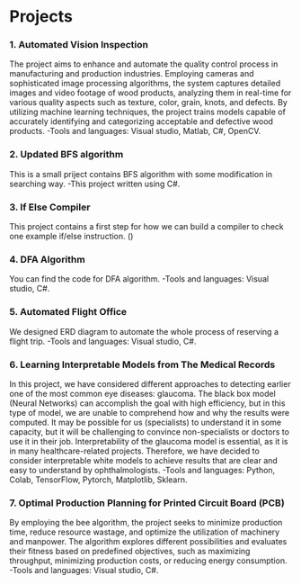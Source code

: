 # Projects
### 1. Automated Vision Inspection
The project aims to enhance and automate the quality control process in manufacturing and production industries.
Employing cameras and sophisticated image processing algorithms, the system captures detailed images and video footage of wood products, 
analyzing them in real-time for various quality aspects such as texture, color, grain, knots, and defects. By utilizing machine learning techniques, 
the project trains models capable of accurately identifying and categorizing acceptable and defective wood products.
-Tools and languages: Visual studio, Matlab, C#, OpenCV.

### 2. Updated BFS algorithm
This is a small priject contains BFS algorithm with some modification in searching way.
-This project written using C#.

### 3. If Else Compiler
This project contains a first step for how we can build a compiler to check one example if/else instruction. ()

### 4. DFA Algorithm
You can find the code for DFA algorithm.
-Tools and languages: Visual studio, C#.

### 5. Automated Flight Office
We designed ERD diagram to automate the whole process of reserving a flight trip.
-Tools and languages: Visual studio, C#.

### 6. Learning Interpretable Models from The Medical Records
In this project, we have considered different approaches to detecting earlier one of the most common eye diseases: glaucoma.
The black box model (Neural Networks) can accomplish the goal with high efficiency, but in this type of model, 
we are unable to comprehend how and why the results were computed. It may be possible for us (specialists) to understand it in some capacity, but it will be challenging to convince non-specialists or doctors to use it in their job.
Interpretability of the glaucoma model is essential, as it is in many healthcare-related projects. Therefore, we have decided to consider interpretable white models to achieve results that are clear and easy to understand by ophthalmologists.
-Tools and languages: Python, Colab, TensorFlow, Pytorch, Matplotlib, Sklearn.

### 7. Optimal Production Planning for Printed Circuit Board (PCB)
By employing the bee algorithm, the project seeks to minimize production time, reduce resource wastage, and optimize the utilization of machinery and manpower.
The algorithm explores different possibilities and evaluates their fitness based on predefined objectives, such as maximizing throughput, minimizing production costs, or reducing energy consumption.
-Tools and languages: Visual studio, C#.
